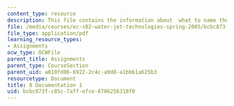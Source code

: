 ```yaml
---
content_type: resource
description: This file contains the information about  what to name the products designed.
file: /media/courses/ec-s02-water-jet-technologies-spring-2005/bcbc873fc85c7affefce6706256318f0_MITEC_S02S05_8_document1.pdf
file_type: application/pdf
learning_resource_types:
- Assignments
ocw_type: OCWFile
parent_title: Assignments
parent_type: CourseSection
parent_uid: a810fd06-6922-2c4c-a9d8-a1bb61a625b3
resourcetype: Document
title: 8 Documentation 1
uid: bcbc873f-c85c-7aff-efce-6706256318f0
---
```

